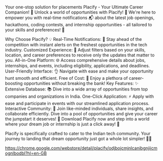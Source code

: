 Your one-stop solution for placements
Placify - Your Ultimate Career Companion! 🚀
Unlock a world of opportunities with Placify! 💼 We're here to empower you with real-time notifications 📬 about the latest job openings, hackathons, coding contests, and internship opportunities - all tailored to your skills and preferences! 🧠

Why Choose Placify? 💡
Real-Time Notifications: 🚨 Stay ahead of the competition with instant alerts on the freshest opportunities in the tech industry.
Customized Experience: 🔧 Adjust filters based on your skills, location, and career preferences to receive only the updates that matter to you.
All-in-One Platform: 🌐 Access comprehensive details about jobs, internships, and events, including eligibility, applications, and deadlines.
User-Friendly Interface: 👌 Navigate with ease and make your opportunity hunt smooth and efficient.
Free of Cost: 💸 Enjoy a plethora of career-boosting opportunities without breaking the bank!
Key Features: ✨
Extensive Database: 📚 Dive into a wide array of opportunities from top companies and organizations in India.
One-Click Application: ⚡ Apply with ease and participate in events with our streamlined application process.
Interactive Community: 🤝 Join like-minded individuals, share insights, and collaborate efficiently.
Dive into a pool of opportunities and give your career the jumpstart it deserves! 🌟 Download Placify now and step into a world where your dream job or internship is just a click away! 💫

Placify is specifically crafted to cater to the Indian tech community. Your journey to landing that dream opportunity just got a whole lot simpler! 👣💼

https://chrome.google.com/webstore/detail/placify/odjbojcmjnlcanibgnjiicmognlbodbl?hl=en-GB
